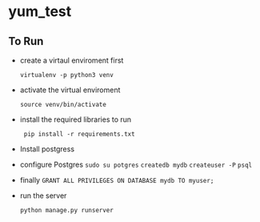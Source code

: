 # yum_test

## To Run

* create a virtaul enviroment first

  ```virtualenv -p python3 venv```

* activate the virtual enviroment

     ```source venv/bin/activate``` 

* install the required libraries to run

    ``` pip install -r requirements.txt```

* Install postgress

* configure Postgres
    ```sudo su potgres```
    ```createdb mydb```
    ```createuser -P```
    ```psql```

* finally
    ```GRANT ALL PRIVILEGES ON DATABASE mydb TO myuser;```




* run the server

    ```python manage.py runserver```

